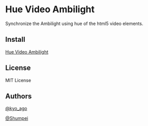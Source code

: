 Hue Video Ambilight
=======

Synchronize the Ambilight using hue of the html5 video elements.

Install
-------
[Hue Video Ambilight](https://chrome.google.com/webstore/detail/enable-right-click/hhojmcideegachlhfgfdhailpfhgknjm)

License
-------

MIT License

Authors
-------

[@kyo_ago](https://twitter.com/kyo_ago)

[@Shumpei](https://twitter.com/Shumpei)
